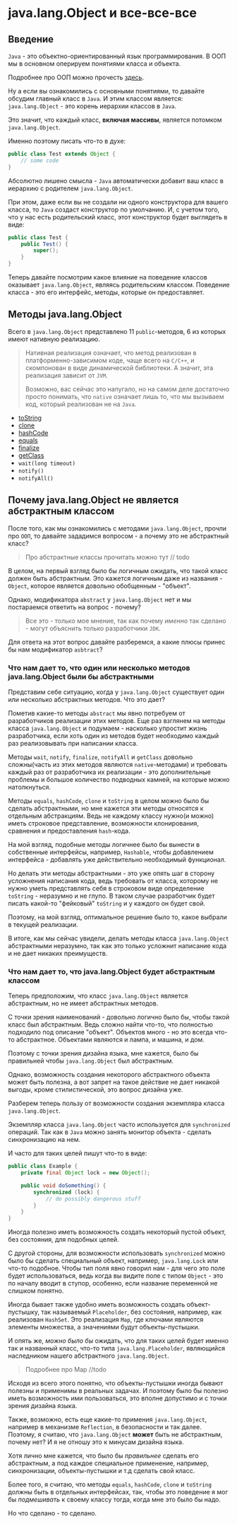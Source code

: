 # java.lang.Object и все-все-все

## Введение

`Java` - это объектно-ориентированный язык программирования.
В ООП мы в основном оперируем понятиями класса и объекта.

Подробнее про ООП можно прочесть [здесь](../oop/intro.md).

Ну а если вы ознакомились с основными понятиями, то давайте обсудим главный класс в `Java`.
И этим классом является: `java.lang.Object` - это корень иерархии классов в `Java`.

Это значит, что каждый класс, **включая массивы**, является потомком `java.lang.Object`.

Именно поэтому писать что-то в духе:

```java
public class Test extends Object {
    // some code
}
```

Абсолютно лишено смысла - `Java` автоматически добавит ваш класс в иерархию с родителем `java.lang.Object`.

При этом, даже если вы не создали ни одного конструктора для вашего класса, то `Java` создаст конструктор по умолчанию.
И, с учетом того, что у нас есть родительский класс, этот конструктор будет выглядеть в виде:

```java
public class Test {
    public Test() {
        super();
    }
}
```

Теперь давайте посмотрим какое влияние на поведение классов оказывает `java.lang.Object`, являясь родительским классом.
Поведение класса - это его интерфейс, методы, которые он предоставляет.

## Методы java.lang.Object

Всего в `java.lang.Object` представлено 11 `public`-методов, 6 из которых имеют нативную реализацию.

> Нативная реализация означает, что метод реализован в платформенно-зависимом коде, чаще всего на `C/C++`, и скомпонован в виде динамической библиотеки.
> А значит, эта реализация зависит от `JVM`.
>
> Возможно, вас сейчас это напугало, но на самом деле достаточно просто понимать, что `native` означает лишь то, что мы вызываем код, который реализован не на `Java`.

* [toString](./toString.md)
* [clone](./clone.md)
* [hashCode](./hashcode.md)
* [equals](./equals.md)
* [finalize](./finalize.md)
* [getClass](./getClass.md)
* `wait(long timeout)`
* `notify()`
* `notifyAll()`

## Почему java.lang.Object не является абстрактным классом

После того, как мы ознакомились с методами `java.lang.Object`, прочли про `ООП`, то давайте зададимся вопросом - а почему это не абстрактный класс?

> Про абстрактные классы прочитать можно тут // todo

В целом, на первый взгляд было бы логичным ожидать, что такой класс должен быть абстрактным.
Это кажется логичным даже из названия - `Object`, которое является довольно обобщенным - "объект".

Однако, модификатора `abstract` у `java.lang.Object` нет и мы постараемся ответить на вопрос - почему?

> Все это - только мое мнение, так как почему *именно* так сделано - могут объяснить только разработчики `JDK`.

Для ответа на этот вопрос давайте разберемся, а какие плюсы принес бы нам модификатор `asbtract`?

### Что нам дает то, что один или несколько методов java.lang.Object были бы абстрактными

Представим себе ситуацию, когда у `java.lang.Object` существует один или несколько абстрактных методов.
Что это дает?

Пометив какие-то методы `abstract` мы явно потребуем от разработчиков реализации этих методов.
Еще раз взглянем на методы класса `java.lang.Object` и подумаем - насколько упростит жизнь разработчика, если хоть один из методов будет необходимо каждый раз реализовывать при написании класса.

Методы `wait`, `notify`, `finalize`, `notifyAll` и `getClass` довольно сложны(часть из этих методов являются `native`-методами) и требовать каждый раз от разработчика их реализации - это дополнительные проблемы и большое количество подводных камней, на которые можно натолкнуться.

Методы `equals`, `hashCode`, `clone` и `toString` в целом можно было бы сделать абстрактными, но мне кажется эти методы относятся к отдельным абстракциям.
Ведь не каждому классу нужно(и можно) иметь строковое представление, возможности клонирования, сравнения и предоставления `hash`-кода.

На мой взгляд, подобные методы логичнее было бы вынести в собственные интерфейсы, например, `Hashable`, чтобы добавлением интерфейса - добавлять уже действительно необходимый функционал.

Но делать эти методы абстрактными - это уже опять шаг в сторону усложнения написания кода, ведь требовать от класса, которому не нужно уметь представлять себя в строковом виде определение `toString` - неразумно и не глупо. В таком случае разработчик будет писать какой-то "фейковый" `toString` и у каждого он будет свой.

Поэтому, на мой взгляд, оптимальное решение было то, какое выбрали в текущей реализации.

В итоге, как мы сейчас увидели, делать методы класса `java.lang.Object` абстрактными неразумно, так как это только усложнит написание кода и не дает никаких преимуществ.

### Что нам дает то, что java.lang.Object будет абстрактным классом

Теперь предположим, что класс `java.lang.Object` является абстрактным, но не имеет абстрактных методов.

С точки зрения наименований - довольно логично было бы, чтобы такой класс был абстрактным.
Ведь сложно найти что-то, что полностью подходило под описание "объект".
Объектов много - но это всегда что-то абстрактное. Объектами являются и лампа, и машина, и дом.

Поэтому с точки зрения дизайна языка, мне кажется, было бы правильней чтобы `java.lang.Object` был абстрактным.

Однако, возможность создания некоторого абстрактного объекта может быть полезна, а вот запрет на такое действие не дает никакой выгоды, кроме стилистической, это вопрос дизайна уже.

Разберем теперь пользу от возможности создания экземпляра класса `java.lang.Object`.

Экземпляр класса `java.lang.Object` часто используется для `synchronized` операций.
Так как в `Java` можно занять монитор объекта - сделать синхронизацию на нем.

И часто для таких целей пишут что-то в виде:

```java
public class Example {
    private final Object lock = new Object();

    public void doSomething() {
        synchronized (lock) {
            // do possibly dangerous stuff
        }
    }
}
```

Иногда полезно иметь возможность создать некоторый пустой объект, без состояния, для подобных целей.

С другой стороны, для возможности использовать `synchronized` можно было бы сделать специальный объект, например, `java.lang.Lock` или что-то подобное.
Чтобы тип поля явно говорил нам - для чего это поле будет использоваться, ведь когда вы видите поле с типом `Object` - это по началу вводит в ступор, особенно, если название переменной не слишком понятно.

Иногда бывает также удобно иметь возможность создать объект-пустышку, так называемый `Placeholder`, без состояния, например, как реализован `HashSet`.
Это реализация `Map`, где ключами являются элементы множества, а значениями будут объекты-пустышки.

И опять же, *можно было бы* ожидать, что для таких целей будет именно так и названный класс, что-то типа `java.lang.Placeholder`, являющийся наследником нашего абстрактного `java.lang.Object`.

> Подробнее про Map //todo

Исходя из всего этого понятно, что объекты-пустышки иногда бывают полезны и применимы в реальных задачах. И поэтому было бы полезно иметь возможность ими пользоваться, это вполне допустимо и с точки зрения дизайна языка.

Также, возможно, есть еще какие-то примения `java.lang.Object`, например в механизме `Reflection`, в безопасности и так далее.
Поэтому, я считаю, что `java.lang.Object` **может** быть не абстрактным, почему нет?
И я не отношу это к минусам дизайна языка.

Хотя лично мне кажется, что было бы *правильнее* сделать его абстрактным, а под каждое специальное применение, например, синхронизации, объекты-пустышки и т.д сделать свой класс.

Более того, я считаю, что методы `equals`, `hashCode`, `clone` и `toString` должны быть в отдельных интерфейсах, так, чтобы это поведение я мог бы *подмешивать* к своему классу тогда, когда мне это было бы надо.

Но что сделано - то сделано.